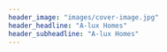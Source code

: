 ```yaml
---
header_image: "images/cover-image.jpg"
header_headline: "A-lux Homes"
header_subheadline: "A-lux Homes"
---
```


